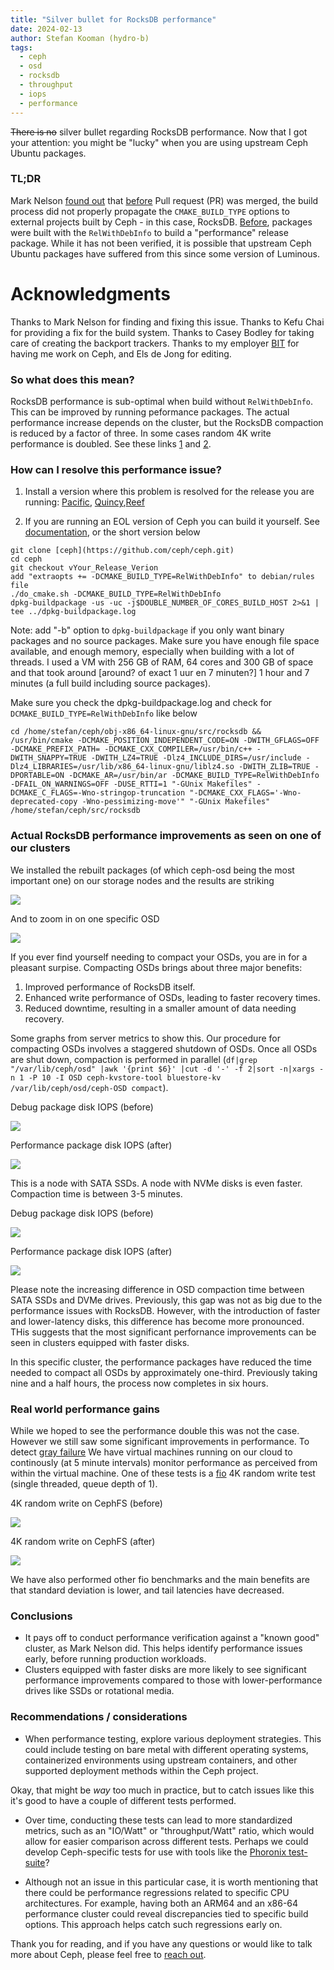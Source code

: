 ```yaml
---
title: "Silver bullet for RocksDB performance"
date: 2024-02-13
author: Stefan Kooman (hydro-b)
tags:
  - ceph
  - osd
  - rocksdb
  - throughput
  - iops
  - performance
---
```


~~There is no~~ silver bullet regarding RocksDB performance. Now that I got your attention: you might be "lucky" when you are using upstream Ceph Ubuntu packages.

### TL;DR
Mark Nelson [found out](https://ceph.io/en/news/blog/2024/ceph-a-journey-to-1tibps/#fix-three) that [before](https://github.com/ceph/ceph/pull/54918) Pull request (PR) was merged, the build process did not properly propagate the `CMAKE_BUILD_TYPE` options to external projects built by Ceph - in this case, RocksDB. [Before](https://github.com/ceph/ceph/pull/24133), packages were built with the `RelWithDebInfo` to build a "performance" release package. While it has not been verified, it is possible that upstream Ceph Ubuntu packages have suffered from this since some version of Luminous.

# Acknowledgments

Thanks to Mark Nelson for finding and fixing this issue. Thanks to Kefu Chai for providing a fix for the build system. Thanks to Casey Bodley for taking care of creating the backport trackers. Thanks to my employer [BIT](https://www.bit.nl) for having me work on Ceph, and Els de Jong for editing.

### So what does this mean?

RocksDB performance is sub-optimal when build without `RelWithDebInfo`. This can be improved by running peformance packages. The actual performance increase depends on the cluster, but the RocksDB compaction is reduced by a factor of three. In some cases random 4K write performance is doubled. See these links [1](https://bugs.gentoo.org/733316) and [2](https://ceph.io/en/news/blog/2024/ceph-a-journey-to-1tibps/).

### How can I resolve this performance issue? 

1) Install a version where this problem is resolved for the release you are running: [Pacific](https://tracker.ceph.com/issues/64362), [Quincy](https://github.com/ceph/ceph/pull/55501),[Reef](https://github.com/ceph/ceph/pull/55502)

2) If you are running an EOL version of Ceph you can build it yourself. See [documentation](https://docs.ceph.com/en/latest/install/build-ceph/), or the short version below

```
git clone [ceph](https://github.com/ceph/ceph.git)
cd ceph
git checkout vYour_Release_Verion
add "extraopts += -DCMAKE_BUILD_TYPE=RelWithDebInfo" to debian/rules file
./do_cmake.sh -DCMAKE_BUILD_TYPE=RelWithDebInfo
dpkg-buildpackage -us -uc -j$DOUBLE_NUMBER_OF_CORES_BUILD_HOST 2>&1 | tee ../dpkg-buildpackage.log
```

Note: add "-b" option to `dpkg-buildpackage` if you only want binary packages and no source packages. Make sure you have enough file space available, and enough memory, especially when building with a lot of threads. I used a VM with 256 GB of RAM, 64 cores and 300 GB of space and that took around [around? of exact 1 uur en 7 minuten?] 1 hour and 7 minutes (a full build including source packages).

Make sure you check the dpkg-buildpackage.log and check for `DCMAKE_BUILD_TYPE=RelWithDebInfo` like below

```
cd /home/stefan/ceph/obj-x86_64-linux-gnu/src/rocksdb && /usr/bin/cmake -DCMAKE_POSITION_INDEPENDENT_CODE=ON -DWITH_GFLAGS=OFF -DCMAKE_PREFIX_PATH= -DCMAKE_CXX_COMPILER=/usr/bin/c++ -DWITH_SNAPPY=TRUE -DWITH_LZ4=TRUE -Dlz4_INCLUDE_DIRS=/usr/include -Dlz4_LIBRARIES=/usr/lib/x86_64-linux-gnu/liblz4.so -DWITH_ZLIB=TRUE -DPORTABLE=ON -DCMAKE_AR=/usr/bin/ar -DCMAKE_BUILD_TYPE=RelWithDebInfo -DFAIL_ON_WARNINGS=OFF -DUSE_RTTI=1 "-GUnix Makefiles" -DCMAKE_C_FLAGS=-Wno-stringop-truncation "-DCMAKE_CXX_FLAGS='-Wno-deprecated-copy -Wno-pessimizing-move'" "-GUnix Makefiles" /home/stefan/ceph/src/rocksdb
```

### Actual RocksDB performance improvements as seen on one of our clusters

We installed the rebuilt packages (of which ceph-osd being the most important one) on our storage nodes and the results are striking

![](images/RocksDB_commit_latency_all_osds.png)

And to zoom in on one specific OSD

![](images/RocksDB_commit_latency_osd.228_osds.png)

If you ever find yourself needing to compact your OSDs, you are in for a pleasant surpise. Compacting OSDs brings about three major benefits:

1) Improved performance of RocksDB itself.
2) Enhanced write performance of OSDs, leading to faster recovery times.
3) Reduced downtime, resulting in a smaller amount of data needing recovery.

Some graphs from server metrics to show this. Our procedure for compacting OSDs involves a staggered shutdown of OSDs. Once all OSDs are shut down, compaction is performed in parallel (`df|grep "/var/lib/ceph/osd" |awk '{print $6}' |cut -d '-' -f 2|sort -n|xargs -n 1 -P 10 -I OSD ceph-kvstore-tool bluestore-kv /var/lib/ceph/osd/ceph-OSD compact`).

Debug package disk IOPS (before)

![](images/storage1_OSD_compact_before_perf_package_IOPS.png)

Performance package disk IOPS (after)

![](images/storage1_OSD_compact_after_perf_package_IOPS.png)

This is a node with SATA SSDs. A node with NVMe disks is even faster. Compaction time is between 3-5 minutes.

Debug package disk IOPS (before)

![](images/storage23_OSD_compact_before_perf_package_IOPS.png)

Performance package disk IOPS (after)

![](images/storage23_OSD_compact_after_perf_package_IOPS.png)

Please note the increasing difference in OSD compaction time between SATA SSDs and DVMe drives. Previously, this gap was not as big due to the performance issues with RocksDB. However, with the introduction of faster and lower-latency disks, this difference has become more pronounced. THis suggests that the most significant perfornance improvements can be seen in clusters equipped with faster disks. 

In this specific cluster, the performance packages have reduced the time needed to compact all OSDs by approximately one-third. Previously taking nine and a half hours, the process now completes in six hours.

### Real world performance gains

While we hoped to see the performance double this was not the case. However we still saw some significant improvements in performance. To detect [gray failure](https://www.microsoft.com/en-us/research/wp-content/uploads/2017/06/paper-1.pdf) We have virtual machines running on our cloud to continously (at 5 minute intervals) monitor performance as perceived from within the virtual machine. One of these tests is a [fio](https://github.com/axboe/fio) 4K random write test (single threaded, queue depth of 1).

4K random write on CephFS (before)

![](images/benchmark_VM_before_perf_package_CephFS_randwrite_IOPS.png)

4K random write on CephFS (after)

![](images/benchmark_VM_after_perf_package_CephFS_randwrite_IOPS.png)

We have also performed other fio benchmarks and the main benefits are that standard deviation is lower, and tail latencies have decreased.


### Conclusions

- It pays off to conduct performance verification against a "known good" cluster, as Mark Nelson did. This helps identify performance issues early, before running production workloads. 
- Clusters equipped with faster disks are more likely to see significant performance improvements compared to those with lower-performance drives like SSDs or rotational media.

### Recommendations / considerations

- When performance testing, explore various deployment strategies. This could include testing on bare metal with different operating systems, containerized environments using upstream containers, and other supported deployment methods within the Ceph project.

Okay, that might be *way* too much in practice, but to catch issues like this it's good to have a couple of different tests performed.

- Over time, conducting these tests can lead to more standardized metrics, such as an "IO/Watt" or "throughput/Watt" ratio, which would allow for easier comparison across different tests. Perhaps we could develop Ceph-specific tests for use with tools like the [Phoronix test-suite](https://www.phoronix-test-suite.com/)?

- Although not an issue in this particular case, it is worth mentioning that there could be performance regressions related to specific CPU architectures. For example, having both an ARM64 and an x86-64 performance cluster could reveal discrepancies tied to specific build options. This approach helps catch such regressions early on.

Thank you for reading, and if you have any questions or would like to talk more about Ceph, please feel free to [reach out](mailto:stefan@bit.nl).
